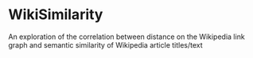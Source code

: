 # WikiSimilarity
An exploration of the correlation between distance on the Wikipedia link graph and semantic similarity of Wikipedia article titles/text
